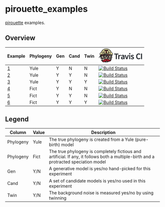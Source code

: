 # pirouette_examples

[pirouette](https://github.com/richelbilderbeek/pirouette) examples.

## Overview

Example|Phylogeny|Gen|Cand|Twin|[![Travis CI logo](TravisCI.png)](https://travis-ci.org)
-------|---------|---|----|----|---------------------
[1](https://github.com/richelbilderbeek/pirouette_example_1)|Yule|Y|N|N|[![Build Status](https://travis-ci.org/richelbilderbeek/pirouette_example_1.svg?branch=master)](https://travis-ci.org/richelbilderbeek/pirouette_example_1)
[2](https://github.com/richelbilderbeek/pirouette_example_2)|Yule|Y|Y|N|[![Build Status](https://travis-ci.org/richelbilderbeek/pirouette_example_2.svg?branch=master)](https://travis-ci.org/richelbilderbeek/pirouette_example_2)
[3](https://github.com/richelbilderbeek/pirouette_example_3)|Yule|Y|Y|Y|[![Build Status](https://travis-ci.org/richelbilderbeek/pirouette_example_3.svg?branch=master)](https://travis-ci.org/richelbilderbeek/pirouette_example_3)
[4](https://github.com/richelbilderbeek/pirouette_example_4)|Fict|Y|N|N|[![Build Status](https://travis-ci.org/richelbilderbeek/pirouette_example_4.svg?branch=master)](https://travis-ci.org/richelbilderbeek/pirouette_example_4)
[5](https://github.com/richelbilderbeek/pirouette_example_5)|Fict|Y|Y|N|[![Build Status](https://travis-ci.org/richelbilderbeek/pirouette_example_5.svg?branch=master)](https://travis-ci.org/richelbilderbeek/pirouette_example_5)
[6](https://github.com/richelbilderbeek/pirouette_example_6)|Fict|Y|Y|Y|[![Build Status](https://travis-ci.org/richelbilderbeek/pirouette_example_6.svg?branch=master)](https://travis-ci.org/richelbilderbeek/pirouette_example_6)

## Legend

Column    |Value|Description
----------|-----|---------------------------------------------------------------
Phylogeny |Yule |The true phylogeny is created from a Yule (pure-birth) model
Phylogeny |Fict |The true phylogeny is completely fictious and artificial. If any, it follows both a multiple-birth and a protracted speciation model
Gen       |Y/N  |A generative model is yes/no hand-picked for this experiment
Cand      |Y/N  |A set of candidate models is yes/no used in this experiment
Twin      |Y/N  |The background noise is measured yes/no by using twinning

